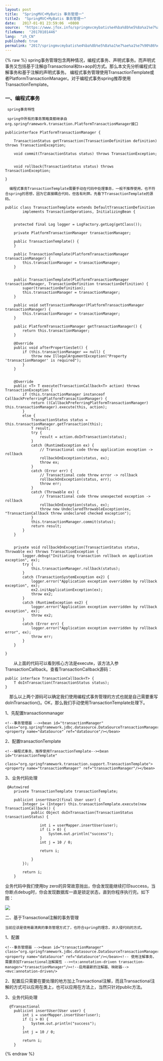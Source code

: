 ```yaml
---
layout: post
title:  "SpringMVC+MyBatis 事务管理一"
title2:  "SpringMVC+MyBatis 事务管理一"
date:   2017-01-01 23:59:06  +0800
source:  "https://www.jfox.info/springmvcmybatis%e4%ba%8b%e5%8a%a1%e7%ae%a1%e7%90%86%e4%b8%80.html"
fileName:  "20170101446"
lang:  "zh_CN"
published: true
permalink: "2017/springmvcmybatis%e4%ba%8b%e5%8a%a1%e7%ae%a1%e7%90%86%e4%b8%80.html"
---
```

{% raw %}
spring事务管理包含两种情况，编程式事务、声明式事务。而声明式事务又包括基于注解@Transactional和tx+aop的方式。那么本文先分析编程式注解事务和基于注解的声明式事务。 编程式事务管理使用TransactionTemplate或者PlatformTransactionManager。对于编程式事务spring推荐使用TransactionTemplate。

### 一、编程式事务

     spring事务特性

     spring中所有的事务策略类都继承自org.springframework.transaction.PlatformTransactionManager接口

    publicinterface PlatformTransactionManager {
    
        TransactionStatus getTransaction(TransactionDefinition definition) throws TransactionException;
    
        void commit(TransactionStatus status) throws TransactionException;
    
        
        void rollback(TransactionStatus status) throws TransactionException;
    
    }

      编程式事务TransactionTemplate需要手动在代码中处理事务，一般不推荐使用，也不符合spring的思想，因为它直接耦合代码，但各有利弊。先看下TransactionTemplate的源码。

    public class TransactionTemplate extends DefaultTransactionDefinition
    		implements TransactionOperations, InitializingBean {
    
    	
    	protected final Log logger = LogFactory.getLog(getClass());
    
    	private PlatformTransactionManager transactionManager;
    
    	public TransactionTemplate() {
    	}
    
    	public TransactionTemplate(PlatformTransactionManager transactionManager) {
    		this.transactionManager = transactionManager;
    	}
    
    	
    	public TransactionTemplate(PlatformTransactionManager transactionManager, TransactionDefinition transactionDefinition) {
    		super(transactionDefinition);
    		this.transactionManager = transactionManager;
    	}
    
    	public void setTransactionManager(PlatformTransactionManager transactionManager) {
    		this.transactionManager = transactionManager;
    	}
    
    	public PlatformTransactionManager getTransactionManager() {
    		return this.transactionManager;
    	}
    
    	@Override
    	public void afterPropertiesSet() {
    		if (this.transactionManager == null) {
    			throw new IllegalArgumentException("Property 'transactionManager' is required");
    		}
    	}
    
    
    	@Override
    	public <T> T execute(TransactionCallback<T> action) throws TransactionException {
    		if (this.transactionManager instanceof CallbackPreferringPlatformTransactionManager) {
    			return ((CallbackPreferringPlatformTransactionManager) this.transactionManager).execute(this, action);
    		}
    		else {
    			TransactionStatus status = this.transactionManager.getTransaction(this);
    			T result;
    			try {
    				result = action.doInTransaction(status);
    			}
    			catch (RuntimeException ex) {
    				// Transactional code threw application exception -> rollback
    				rollbackOnException(status, ex);
    				throw ex;
    			}
    			catch (Error err) {
    				// Transactional code threw error -> rollback
    				rollbackOnException(status, err);
    				throw err;
    			}
    			catch (Throwable ex) {
    				// Transactional code threw unexpected exception -> rollback
    				rollbackOnException(status, ex);
    				throw new UndeclaredThrowableException(ex, "TransactionCallback threw undeclared checked exception");
    			}
    			this.transactionManager.commit(status);
    			return result;
    		}
    	}
    
    	
    	private void rollbackOnException(TransactionStatus status, Throwable ex) throws TransactionException {
    		logger.debug("Initiating transaction rollback on application exception", ex);
    		try {
    			this.transactionManager.rollback(status);
    		}
    		catch (TransactionSystemException ex2) {
    			logger.error("Application exception overridden by rollback exception", ex);
    			ex2.initApplicationException(ex);
    			throw ex2;
    		}
    		catch (RuntimeException ex2) {
    			logger.error("Application exception overridden by rollback exception", ex);
    			throw ex2;
    		}
    		catch (Error err) {
    			logger.error("Application exception overridden by rollback error", ex);
    			throw err;
    		}
    	}
    
    }
    

　　从上面的代码可以看到核心方法是execute，该方法入参TransactionCallback<T>。查看TransactionCallback源码：

    public interface TransactionCallback<T> { 
        T doInTransaction(TransactionStatus status); 
    }
    

　那么以上两个源码可以确定我们使用编程式事务管理的方式也就是自己需要重写doInTransaction()。OK，那么我们手动使用TransactionTemplate处理下。

1、先配置transactionmanager

    <!--事务管理器 --><bean id="transactionManager" class="org.springframework.jdbc.datasource.DataSourceTransactionManager"><property name="dataSource" ref="dataSource"/></bean>

2、配置transactionTemplate

    <!--编程式事务，推荐使用TransactionTemplate--><bean id="transactionTemplate"
              class="org.springframework.transaction.support.TransactionTemplate"><property name="transactionManager" ref="transactionManager"/></bean>

3、业务代码处理

     @Autowired
        private TransactionTemplate transactionTemplate;
    
        publicint insertUser2(final User user) {
            Integer i= (Integer) this.transactionTemplate.execute(new TransactionCallback() {
                public Object doInTransaction(TransactionStatus transactionStatus) {
    
                    int i = userMapper.insertUser(user);
                    if (i > 0) {
                        System.out.println("success");
                    }
                    int j = 10 / 0;
    
                    return i;
    
                }
            });
    
            return i;
        }

  业务代码中我们使用by zero的异常故意抛出，你会发现能继续打印success，当你断点debug时，你会发现数据库一直是锁定状态，直到你程序执行完。如下图：

![](ccd4885.png)

二、基于Transactional注解的事务管理

    当前应该是使用最清爽的事务管理方式了，也符合spring的理念，非入侵代码的方式。

1、配置

    <!--事务管理器 --><bean id="transactionManager" class="org.springframework.jdbc.datasource.DataSourceTransactionManager"><property name="dataSource" ref="dataSource"/></bean><!-- 使用注解事务，需要添加Transactional注解属性 --><tx:annotation-driven transaction-manager="transactionManager"/><!--启用最新的注解器、映射器--><mvc:annotation-driven/>

2、配置后只需要在要处理的地方加上Transactional注解，而且Transactional注解的方式可以应用在类上，也可以应用在方法上，当然只针对public方法。

3、业务代码处理

      @Transactional
        publicint insertUser(User user) {
            int i = userMapper.insertUser(user);
            if (i > 0) {
                System.out.println("success");
            }
            int j = 10 / 0;
    
            return i;
        }
{% endraw %}